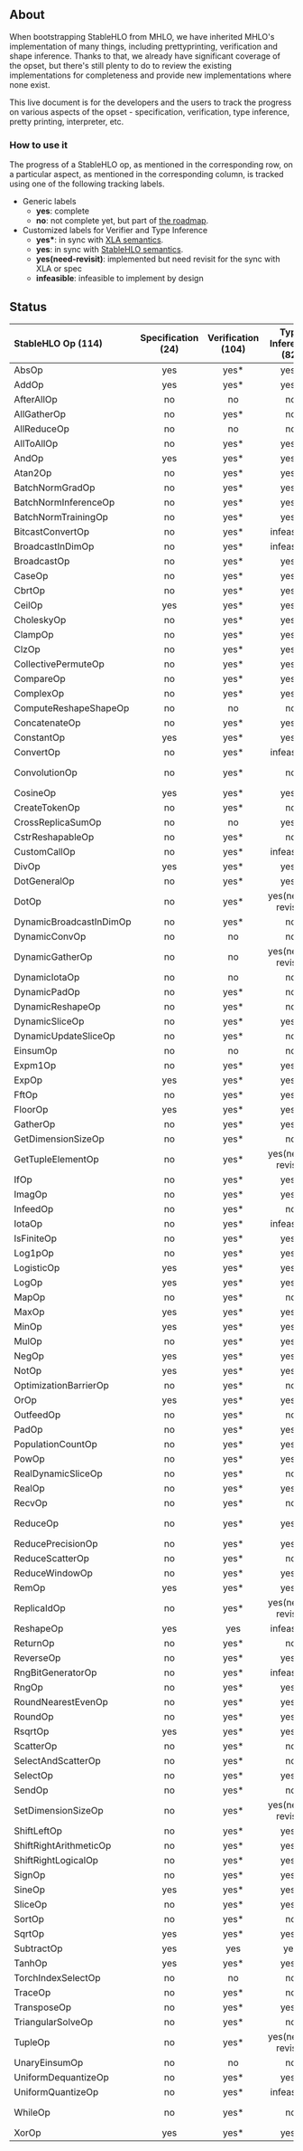 ## About

When bootstrapping StableHLO from MHLO, we have inherited MHLO's implementation
of many things, including prettyprinting, verification and shape inference.
Thanks to that, we already have significant coverage of the opset, but there's
still plenty to do to review the existing implementations for completeness and
provide new implementations where none exist.

This live document is for the developers and the users to track the progress on
various aspects of the opset - specification, verification, type inference,
pretty printing, interpreter, etc.

### How to use it

The progress of a StableHLO op, as mentioned in the corresponding row, on a
particular aspect, as mentioned in the corresponding column, is tracked using
one of the following tracking labels.

 - Generic labels
    - **yes**: complete
    - **no**: not complete yet, but part of [the roadmap](https://github.com/openxla/stablehlo#roadmap).
 - Customized labels for Verifier and Type Inference
    - **yes\***: in sync with  [XLA semantics](https://www.tensorflow.org/xla/operation_semantics).
    - **yes**: in sync with [StableHLO semantics](https://github.com/openxla/stablehlo/blob/main/docs/spec_draft.md).
    - **yes(need-revisit)**: implemented but need revisit for the sync with XLA or spec
    - **infeasible**: infeasible to implement by design

## Status

| StableHLO Op (114)      | Specification (24) | Verification (104) | Type Inference (82) | Pretty Printing (77) | Interpreter (10) |
|:------------------------|:------------------:|:------------------:|:-------------------:|:--------------------:|:----------------:|
| AbsOp                   |        yes         |        yes*        |        yes*         |         yes          |        no        |
| AddOp                   |        yes         |        yes*        |        yes*         |         yes          |       yes        |
| AfterAllOp              |         no         |         no         |         no          |         yes          |        no        |
| AllGatherOp             |         no         |        yes*        |         no          |          no          |        no        |
| AllReduceOp             |         no         |         no         |         no          |          no          |        no        |
| AllToAllOp              |         no         |        yes*        |        yes*         |          no          |        no        |
| AndOp                   |        yes         |        yes*        |        yes*         |         yes          |        no        |
| Atan2Op                 |         no         |        yes*        |        yes*         |         yes          |        no        |
| BatchNormGradOp         |         no         |        yes*        |        yes*         |          no          |        no        |
| BatchNormInferenceOp    |         no         |        yes*        |        yes*         |          no          |        no        |
| BatchNormTrainingOp     |         no         |        yes*        |        yes*         |          no          |        no        |
| BitcastConvertOp        |         no         |        yes*        |     infeasible      |         yes          |        no        |
| BroadcastInDimOp        |         no         |        yes*        |     infeasible      |          no          |        no        |
| BroadcastOp             |         no         |        yes*        |        yes*         |          no          |        no        |
| CaseOp                  |         no         |        yes*        |        yes*         |          no          |        no        |
| CbrtOp                  |         no         |        yes*        |        yes*         |         yes          |        no        |
| CeilOp                  |        yes         |        yes*        |        yes*         |         yes          |       yes        |
| CholeskyOp              |         no         |        yes*        |        yes*         |         yes          |        no        |
| ClampOp                 |         no         |        yes*        |        yes*         |         yes          |        no        |
| ClzOp                   |         no         |        yes*        |        yes*         |         yes          |        no        |
| CollectivePermuteOp     |         no         |        yes*        |        yes*         |          no          |        no        |
| CompareOp               |         no         |        yes*        |        yes*         |         yes          |        no        |
| ComplexOp               |         no         |        yes*        |        yes*         |         yes          |        no        |
| ComputeReshapeShapeOp   |         no         |         no         |         no          |         yes          |        no        |
| ConcatenateOp           |         no         |        yes*        |        yes*         |         yes          |        no        |
| ConstantOp              |        yes         |        yes*        |        yes*         |         yes          |       yes        |
| ConvertOp               |         no         |        yes*        |     infeasible      |         yes          |        no        |
| ConvolutionOp           |         no         |        yes*        |         no          |  yes(need-revisit)   |        no        |
| CosineOp                |        yes         |        yes*        |        yes*         |         yes          |       yes        |
| CreateTokenOp           |         no         |        yes*        |         no          |         yes          |        no        |
| CrossReplicaSumOp       |         no         |         no         |        yes*         |          no          |        no        |
| CstrReshapableOp        |         no         |        yes*        |         no          |         yes          |        no        |
| CustomCallOp            |         no         |        yes*        |     infeasible      |         yes          |        no        |
| DivOp                   |        yes         |        yes*        |        yes*         |         yes          |        no        |
| DotGeneralOp            |         no         |        yes*        |        yes*         |          no          |        no        |
| DotOp                   |         no         |        yes*        |  yes(need-revisit)  |         yes          |        no        |
| DynamicBroadcastInDimOp |         no         |        yes*        |         no          |          no          |        no        |
| DynamicConvOp           |         no         |         no         |         no          |          no          |        no        |
| DynamicGatherOp         |         no         |         no         |  yes(need-revisit)  |          no          |        no        |
| DynamicIotaOp           |         no         |         no         |         no          |         yes          |        no        |
| DynamicPadOp            |         no         |        yes*        |         no          |         yes          |        no        |
| DynamicReshapeOp        |         no         |        yes*        |         no          |         yes          |        no        |
| DynamicSliceOp          |         no         |        yes*        |        yes*         |          no          |        no        |
| DynamicUpdateSliceOp    |         no         |        yes*        |         no          |         yes          |        no        |
| EinsumOp                |         no         |         no         |         no          |          no          |        no        |
| Expm1Op                 |         no         |        yes*        |        yes*         |         yes          |        no        |
| ExpOp                   |        yes         |        yes*        |        yes*         |         yes          |       yes        |
| FftOp                   |         no         |        yes*        |        yes*         |          no          |        no        |
| FloorOp                 |        yes         |        yes*        |        yes*         |         yes          |       yes        |
| GatherOp                |         no         |        yes*        |        yes*         |          no          |        no        |
| GetDimensionSizeOp      |         no         |        yes*        |         no          |         yes          |        no        |
| GetTupleElementOp       |         no         |        yes*        |  yes(need-revisit)  |         yes          |        no        |
| IfOp                    |         no         |        yes*        |        yes*         |          no          |        no        |
| ImagOp                  |         no         |        yes*        |        yes*         |         yes          |        no        |
| InfeedOp                |         no         |        yes*        |         no          |          no          |        no        |
| IotaOp                  |         no         |        yes*        |     infeasible      |         yes          |        no        |
| IsFiniteOp              |         no         |        yes*        |        yes*         |         yes          |        no        |
| Log1pOp                 |         no         |        yes*        |        yes*         |         yes          |        no        |
| LogisticOp              |        yes         |        yes*        |        yes*         |         yes          |        no        |
| LogOp                   |        yes         |        yes*        |        yes*         |         yes          |        no        |
| MapOp                   |         no         |        yes*        |         no          |          no          |        no        |
| MaxOp                   |        yes         |        yes*        |        yes*         |         yes          |        no        |
| MinOp                   |        yes         |        yes*        |        yes*         |         yes          |        no        |
| MulOp                   |         no         |        yes*        |        yes*         |         yes          |        no        |
| NegOp                   |        yes         |        yes*        |        yes*         |         yes          |        no        |
| NotOp                   |        yes         |        yes*        |        yes*         |         yes          |        no        |
| OptimizationBarrierOp   |         no         |        yes*        |         no          |         yes          |        no        |
| OrOp                    |        yes         |        yes*        |        yes*         |         yes          |        no        |
| OutfeedOp               |         no         |        yes*        |         no          |          no          |        no        |
| PadOp                   |         no         |        yes*        |        yes*         |          no          |        no        |
| PopulationCountOp       |         no         |        yes*        |        yes*         |         yes          |        no        |
| PowOp                   |         no         |        yes*        |        yes*         |         yes          |        no        |
| RealDynamicSliceOp      |         no         |        yes*        |         no          |         yes          |        no        |
| RealOp                  |         no         |        yes*        |        yes*         |         yes          |        no        |
| RecvOp                  |         no         |        yes*        |         no          |          no          |        no        |
| ReduceOp                |         no         |        yes*        |        yes*         |  yes(need-revisit)   |        no        |
| ReducePrecisionOp       |         no         |        yes*        |        yes*         |         yes          |        no        |
| ReduceScatterOp         |         no         |        yes*        |         no          |          no          |        no        |
| ReduceWindowOp          |         no         |        yes*        |        yes*         |          no          |        no        |
| RemOp                   |        yes         |        yes*        |        yes*         |         yes          |        no        |
| ReplicaIdOp             |         no         |        yes*        |  yes(need-revisit)  |         yes          |        no        |
| ReshapeOp               |        yes         |        yes         |     infeasible      |         yes          |       yes        |
| ReturnOp                |         no         |        yes*        |         no          |         yes          |        no        |
| ReverseOp               |         no         |        yes*        |        yes*         |          no          |        no        |
| RngBitGeneratorOp       |         no         |        yes*        |     infeasible      |         yes          |        no        |
| RngOp                   |         no         |        yes*        |        yes*         |         yes          |        no        |
| RoundNearestEvenOp      |         no         |        yes*        |        yes*         |         yes          |        no        |
| RoundOp                 |         no         |        yes*        |        yes*         |         yes          |        no        |
| RsqrtOp                 |        yes         |        yes*        |        yes*         |         yes          |        no        |
| ScatterOp               |         no         |        yes*        |         no          |          no          |        no        |
| SelectAndScatterOp      |         no         |        yes*        |         no          |          no          |        no        |
| SelectOp                |         no         |        yes*        |        yes*         |         yes          |        no        |
| SendOp                  |         no         |        yes*        |         no          |          no          |        no        |
| SetDimensionSizeOp      |         no         |        yes*        |  yes(need-revisit)  |         yes          |        no        |
| ShiftLeftOp             |         no         |        yes*        |        yes*         |         yes          |        no        |
| ShiftRightArithmeticOp  |         no         |        yes*        |        yes*         |         yes          |        no        |
| ShiftRightLogicalOp     |         no         |        yes*        |        yes*         |         yes          |        no        |
| SignOp                  |         no         |        yes*        |        yes*         |         yes          |        no        |
| SineOp                  |        yes         |        yes*        |        yes*         |         yes          |       yes        |
| SliceOp                 |         no         |        yes*        |        yes*         |          no          |        no        |
| SortOp                  |         no         |        yes*        |         no          |          no          |        no        |
| SqrtOp                  |        yes         |        yes*        |        yes*         |         yes          |        no        |
| SubtractOp              |        yes         |        yes         |         yes         |         yes          |       yes        |
| TanhOp                  |        yes         |        yes*        |        yes*         |         yes          |       yes        |
| TorchIndexSelectOp      |         no         |         no         |         no          |          no          |        no        |
| TraceOp                 |         no         |        yes*        |         no          |         yes          |        no        |
| TransposeOp             |         no         |        yes*        |        yes*         |          no          |        no        |
| TriangularSolveOp       |         no         |        yes*        |         no          |          no          |        no        |
| TupleOp                 |         no         |        yes*        |  yes(need-revisit)  |         yes          |        no        |
| UnaryEinsumOp           |         no         |         no         |         no          |          no          |        no        |
| UniformDequantizeOp     |         no         |        yes*        |        yes*         |         yes          |        no        |
| UniformQuantizeOp       |         no         |        yes*        |     infeasible      |         yes          |        no        |
| WhileOp                 |         no         |        yes*        |         no          |  yes(need-revisit)   |        no        |
| XorOp                   |        yes         |        yes*        |        yes*         |         yes          |        no        |
